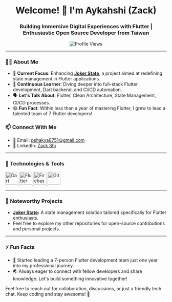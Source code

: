 <h1 align="center">Welcome! 👋 I'm Aykahshi (Zack)</h1>
<h3 align="center">Building Immersive Digital Experiences with Flutter | Enthusiastic Open Source Developer from Taiwan</h3>

<p align="center">
  <img src="https://komarev.com/ghpvc/?username=aykahshi&label=Profile%20views&color=0e75b6&style=flat" alt="Profile Views" />
</p>

---

### 👨‍💻 About Me

- 🎯 **Current Focus**: Enhancing **[Joker State](https://github.com/Aykahshi/joker_state)**, a project aimed at redefining state management in Flutter applications.
- 🌱 **Continuous Learner**: Diving deeper into full-stack Flutter development, Dart backend, and CI/CD automation. 
- 🗣️ **Let's Talk About**: Flutter, Clean Architecture, State Management, CI/CD processes.
- 😄 **Fun Fact**: Within less than a year of mastering Flutter, I grew to lead a talented team of 7 Flutter developers!

### 📫 Connect With Me

- 📧 Email: [pshakya8751@gmail.com](mailto:pshakya8751@gmail.com)
- 💼 LinkedIn: [Zack Shi](https://www.linkedin.com/in/aykahshi)

---

### 🔧 Technologies & Tools

<p align="left">
  <a href="https://dart.dev" target="_blank" rel="noreferrer"> <img src="https://www.vectorlogo.zone/logos/dartlang/dartlang-icon.svg" alt="Dart" width="40" height="40"/> </a> 
  <a href="https://flutter.dev" target="_blank" rel="noreferrer"> <img src="https://www.vectorlogo.zone/logos/flutterio/flutterio-icon.svg" alt="Flutter" width="40" height="40"/> </a> 
  <a href="https://firebase.google.com/" target="_blank" rel="noreferrer"> <img src="https://www.vectorlogo.zone/logos/firebase/firebase-icon.svg" alt="Firebase" width="40" height="40"/> </a> 
  <a href="https://git-scm.com/" target="_blank" rel="noreferrer"> <img src="https://www.vectorlogo.zone/logos/git-scm/git-scm-icon.svg" alt="Git" width="40" height="40"/> </a>
</p>

---

### 🌟 Noteworthy Projects

- **[Joker State](https://github.com/Aykahshi/joker_state):** A state management solution tailored specifically for Flutter enthusiasts.
- Feel free to explore my other repositories for open-source contributions and personal projects.

---

### ⚡ Fun Facts

- 🚀 Started leading a 7-person Flutter development team just one year into my professional journey.
- 🌏 Always eager to connect with fellow developers and share knowledge. Let's build something innovative together!

Feel free to reach out for collaboration, discussions, or just a friendly tech chat. Keep coding and stay awesome! 🌟
